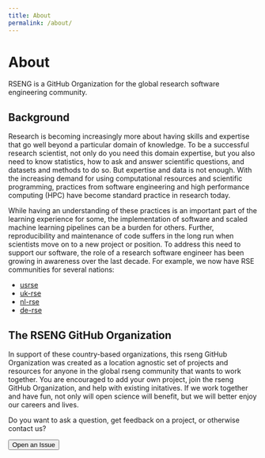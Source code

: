 ```yaml
---
title: About
permalink: /about/
---
```


# About

RSENG is a GitHub Organization for the global research software engineering community.

## Background

Research is becoming increasingly more about having skills and expertise that go well beyond a particular domain of knowledge. To be a successful research scientist, not only do you need this domain expertise, but you also need to know statistics, how to ask and answer scientific questions, and datasets and methods to do so. But expertise and data is not enough. With the increasing demand for using computational resources and scientific programming, practices from software engineering and high performance computing (HPC) have become standard practice in research today.

While having an understanding of these practices is an important part of the learning experience for some, the implementation of software and scaled machine learning pipelines can be a burden for others. Further, reproducibility and maintenance of code suffers in the long run when scientists move on to a new project or position. To address this need to support our software, the role of a research software engineer has been growing in awareness over the last decade. For
example, we now have RSE communities for several nations:

 - [usrse](https://us-rse.org/)
 - [uk-rse](https://society-rse.org/)
 - [nl-rse](https://nl-rse.org/)
 - [de-rse](https://de-rse.org/)

## The RSENG GitHub Organization

In support of these country-based organizations, this rseng GitHub Organization was created
as a location agnostic set of projects and resources for anyone in the global rseng community
that wants to work together. You are encouraged to add your own project, join the rseng GitHub Organization,
and help with existing initatives. If we work together and have fun, not only will 
open science will benefit, but we will better enjoy our careers and lives.

Do you want to ask a question, get feedback on a project, or otherwise contact us?

<a href="{{ site.repo }}/issues/"><button class="btn btn-success btn-lg" >Open an Issue</button></a>
